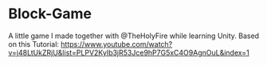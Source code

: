 # Block-Game
A little game I made together with @TheHolyFire while learning Unity. 
Based on this Tutorial: https://www.youtube.com/watch?v=j48LtUkZRjU&list=PLPV2KyIb3jR53Jce9hP7G5xC4O9AgnOuL&index=1
